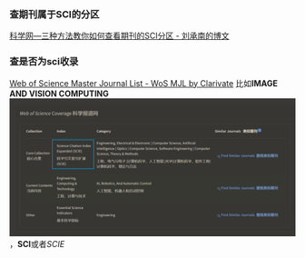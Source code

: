 ### 查期刊属于SCI的分区

[科学网—三种方法教你如何查看期刊的SCI分区 - 刘承南的博文](https://blog.sciencenet.cn/blog-3511108-1345011.html)

### 查是否为sci收录

[Web of Science Master Journal List - WoS MJL by Clarivate](https://mjl.clarivate.com/home)
比如**IMAGE AND VISION COMPUTING**
![../../assets/Pasted_image_20240504112823.png](../assets/Pasted_image_20240504112823.png)，**SCI**或者*SCIE*
